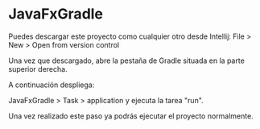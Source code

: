 # JavaFxGradle

Puedes descargar este proyecto como cualquier otro desde Intellij:
File > New > Open from version control 

Una vez que descargado, abre la pestaña de Gradle situada en la parte superior derecha.

A continuación despliega:

JavaFxGradle > Task > application  y ejecuta la tarea "run". 

Una vez realizado este paso ya podrás ejecutar el proyecto normalmente.

